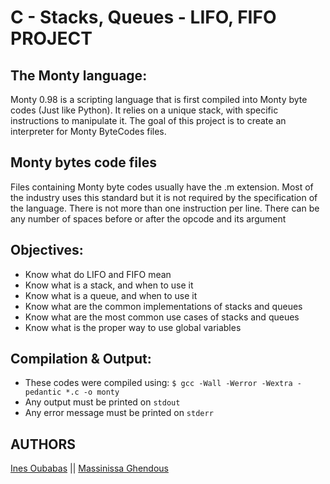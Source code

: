 #  C - Stacks, Queues - LIFO, FIFO PROJECT

## The Monty language:

Monty 0.98 is a scripting language that is first compiled into Monty byte codes (Just like Python). It relies on a unique stack, with specific instructions to manipulate it. The goal of this project is to create an interpreter for Monty ByteCodes files.


## Monty bytes code files

Files containing Monty byte codes usually have the .m extension. Most of the industry uses this standard but it is not required by the specification of the language. There is not more than one instruction per line. There can be any number of spaces before or after the opcode and its argument


## Objectives:

- Know what do LIFO and FIFO mean
- Know what is a stack, and when to use it
- Know what is a queue, and when to use it
- Know what are the common implementations of stacks and queues
- Know what are the most common use cases of stacks and queues
- Know what is the proper way to use global variables


## Compilation & Output:

- These codes were compiled using: ```$ gcc -Wall -Werror -Wextra -pedantic *.c -o monty```
- Any output must be printed on ```stdout```
- Any error message must be printed on ```stderr```


## AUTHORS

[Ines Oubabas](https://github.com/Ines-Oubabas) || [Massinissa Ghendous](https://github.com/massygh/holbertonschool-monty)
